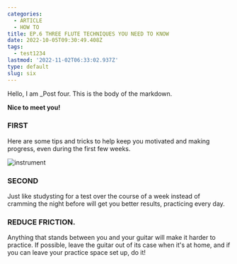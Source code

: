```yaml
---
categories:
  - ARTICLE
  - HOW TO
title: EP.6 THREE FLUTE TECHNIQUES YOU NEED TO KNOW
date: 2022-10-05T09:30:49.408Z
tags:
  - test1234
lastmod: '2022-11-02T06:33:02.937Z'
type: default
slug: six
---
```


Hello, I am _Post four. 
This is the body of the markdown.

**Nice to meet you!**

### FIRST

Here are some tips and tricks to help keep you motivated and making progress, even during the first few weeks.

![instrument](/img/blogs/Blog1-instrument.png)


### SECOND
Just like studysting for a test over the course of a week instead of cramming the night before will get you better results, practicing every day.



### REDUCE FRICTION.
Anything that stands between you and your guitar will make it harder to practice. If possible, leave the guitar out of its case when it's at home, and if you can leave your practice space set up, do it!



<!-- ## Wee
### weee
##### weee -->
